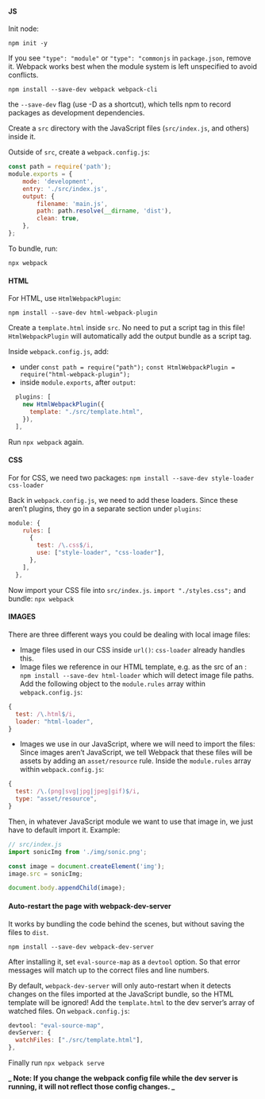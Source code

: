 #### JS

Init node:

`npm init -y`

If you see `"type": "module"` or `"type": "commonjs` in `package.json`, remove it. Webpack works best when the module system is left unspecified to avoid conflicts.

`npm install --save-dev webpack webpack-cli`

the `--save-dev` flag (use -D as a shortcut), which tells npm to record packages as development dependencies.

Create a `src` directory with the JavaScript files (`src/index.js`, and others) inside it.

Outside of `src`, create a `webpack.config.js`:

```js
const path = require('path');
module.exports = {
	mode: 'development',
	entry: './src/index.js',
	output: {
		filename: 'main.js',
		path: path.resolve(__dirname, 'dist'),
		clean: true,
	},
};
```

To bundle, run:

`npx webpack`

#### HTML

For HTML, use `HtmlWebpackPlugin`:

`npm install --save-dev html-webpack-plugin`

Create a `template.html` inside `src`. No need to put a script tag in this file! `HtmlWebpackPlugin` will automatically add the output bundle as a script tag.

Inside `webpack.config.js`, add:

- under `const path = require("path");`
  `const HtmlWebpackPlugin = require("html-webpack-plugin");`
- inside `module.exports`, after `output`:

```js
  plugins: [
    new HtmlWebpackPlugin({
      template: "./src/template.html",
    }),
  ],
```

Run `npx webpack` again.

#### CSS

For for CSS, we need two packages:
`npm install --save-dev style-loader css-loader`

Back in `webpack.config.js`, we need to add these loaders. Since these aren’t plugins, they go in a separate section under `plugins`:

```js
module: {
    rules: [
      {
        test: /\.css$/i,
        use: ["style-loader", "css-loader"],
      },
    ],
  },
```

Now import your CSS file into `src/index.js`.
`import "./styles.css";`
and bundle: `npx webpack`

#### IMAGES

There are three different ways you could be dealing with local image files:

- Image files used in our CSS inside `url()`:
  `css-loader` already handles this.
- Image files we reference in our HTML template, e.g. as the src of an <img>:
  `npm install --save-dev html-loader` which will detect image file paths. Add the following object to the `module.rules` array within `webpack.config.js`:

```js
{
  test: /\.html$/i,
  loader: "html-loader",
}
```

- Images we use in our JavaScript, where we will need to import the files:
  Since images aren’t JavaScript, we tell Webpack that these files will be assets by adding an `asset/resource` rule. Inside the `module.rules` array within `webpack.config.js`:

```js
{
  test: /\.(png|svg|jpg|jpeg|gif)$/i,
  type: "asset/resource",
}
```

Then, in whatever JavaScript module we want to use that image in, we just have to default import it. Example:

```js
// src/index.js
import sonicImg from './img/sonic.png';

const image = document.createElement('img');
image.src = sonicImg;

document.body.appendChild(image);
```

#### Auto-restart the page with webpack-dev-server

It works by bundling the code behind the scenes, but without saving the files to `dist`.

`npm install --save-dev webpack-dev-server`

After installing it, set `eval-source-map` as a `devtool` option. So that error messages will match up to the correct files and line numbers.

By default, `webpack-dev-server` will only auto-restart when it detects changes on the files imported at the JavaScript bundle, so the HTML template will be ignored! Add the `template.html` to the dev server’s array of watched files. On `webpack.config.js`:

```js
devtool: "eval-source-map",
devServer: {
  watchFiles: ["./src/template.html"],
},
```

Finally run `npx webpack serve`

**_ Note: If you change the webpack config file while the dev server is running, it will not reflect those config changes. _**
